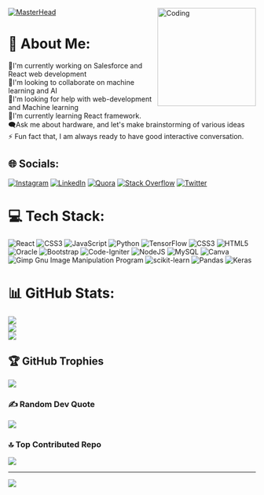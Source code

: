 [![MasterHead](https://i.pinimg.com/originals/b9/ab/f0/b9abf0a0feb3219f56a51448d8ffae2c.gif)](https://robertlucifer.github.io/Robert-Portfolio-/)
<img align="right" alt="Coding" width="200" src="https://media.tenor.com/Aw2-4sShkCUAAAAd/coding.gif">

# 💫 About Me:
🔭I'm currently working on Salesforce and React web development<br>👯I'm looking to collaborate on machine learning and AI<br>🤝I'm looking for help with web-development and Machine learning<br>🌱I'm currently learning React framework.<br>🗨️Ask me about hardware, and let's make brainstorming of various ideas <br>⚡ Fun fact that, I am always ready to have good interactive conversation.


## 🌐 Socials:
[![Instagram](https://img.shields.io/badge/Instagram-%23E4405F.svg?logo=Instagram&logoColor=white)](https://instagram.com/robert_antony_lucifer) [![LinkedIn](https://img.shields.io/badge/LinkedIn-%230077B5.svg?logo=linkedin&logoColor=white)](https://linkedin.com/in/robert-antony-lucifer) [![Quora](https://img.shields.io/badge/Quora-%23B92B27.svg?logo=Quora&logoColor=white)](https://quora.com/profile/Robert-Antony-18) [![Stack Overflow](https://img.shields.io/badge/-Stackoverflow-FE7A16?logo=stack-overflow&logoColor=white)](https://stackoverflow.com/users/20155600) [![Twitter](https://img.shields.io/badge/Twitter-%231DA1F2.svg?logo=Twitter&logoColor=white)](https://twitter.com/RobertA57008040) 

# 💻 Tech Stack:
![React](https://img.shields.io/badge/react-%2320232a.svg?style=for-the-badge&logo=react&logoColor=%2361DAFB) ![CSS3](https://img.shields.io/badge/css3-%231572B6.svg?style=for-the-badge&logo=css3&logoColor=white) ![JavaScript](https://img.shields.io/badge/javascript-%23323330.svg?style=for-the-badge&logo=javascript&logoColor=%23F7DF1E) ![Python](https://img.shields.io/badge/python-3670A0?style=for-the-badge&logo=python&logoColor=ffdd54) ![TensorFlow](https://img.shields.io/badge/TensorFlow-%23FF6F00.svg?style=for-the-badge&logo=TensorFlow&logoColor=white) ![CSS3](https://img.shields.io/badge/css3-%231572B6.svg?style=for-the-badge&logo=css3&logoColor=white) ![HTML5](https://img.shields.io/badge/html5-%23E34F26.svg?style=for-the-badge&logo=html5&logoColor=white) ![Oracle](https://img.shields.io/badge/Oracle-F80000?style=for-the-badge&logo=oracle&logoColor=white) ![Bootstrap](https://img.shields.io/badge/bootstrap-%23563D7C.svg?style=for-the-badge&logo=bootstrap&logoColor=white) ![Code-Igniter](https://img.shields.io/badge/CodeIgniter-%23EF4223.svg?style=for-the-badge&logo=codeIgniter&logoColor=white) ![NodeJS](https://img.shields.io/badge/node.js-6DA55F?style=for-the-badge&logo=node.js&logoColor=white) ![MySQL](https://img.shields.io/badge/mysql-%2300f.svg?style=for-the-badge&logo=mysql&logoColor=white) ![Canva](https://img.shields.io/badge/Canva-%2300C4CC.svg?style=for-the-badge&logo=Canva&logoColor=white) ![Gimp Gnu Image Manipulation Program](https://img.shields.io/badge/Gimp-657D8B?style=for-the-badge&logo=gimp&logoColor=FFFFFF) ![scikit-learn](https://img.shields.io/badge/scikit--learn-%23F7931E.svg?style=for-the-badge&logo=scikit-learn&logoColor=white) ![Pandas](https://img.shields.io/badge/pandas-%23150458.svg?style=for-the-badge&logo=pandas&logoColor=white) ![Keras](https://img.shields.io/badge/Keras-%23D00000.svg?style=for-the-badge&logo=Keras&logoColor=white)
# 📊 GitHub Stats:
![](https://github-readme-stats.vercel.app/api?username=robertlucifer&theme=merko&hide_border=false&include_all_commits=true&count_private=true)<br/>
![](https://github-readme-streak-stats.herokuapp.com/?user=robertlucifer&theme=merko&hide_border=false)<br/>
![](https://github-readme-stats.vercel.app/api/top-langs/?username=robertlucifer&theme=merko&hide_border=false&include_all_commits=true&count_private=true&layout=compact)

## 🏆 GitHub Trophies
![](https://github-profile-trophy.vercel.app/?username=robertlucifer&theme=radical&no-frame=false&no-bg=true&margin-w=4)

### ✍️ Random Dev Quote
![](https://quotes-github-readme.vercel.app/api?type=horizontal&theme=radical)

### 🔝 Top Contributed Repo
![](https://github-contributor-stats.vercel.app/api?username=robertlucifer&limit=5&theme=nord&combine_all_yearly_contributions=true)

---
[![](https://visitcount.itsvg.in/api?id=robertlucifer&icon=1&color=12)](https://visitcount.itsvg.in)

<!-- Proudly created with GPRM ( https://gprm.itsvg.in ) -->
